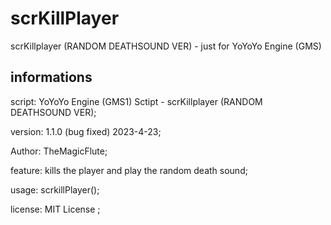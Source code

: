 # scrKillPlayer
scrKillplayer (RANDOM DEATHSOUND VER) - just for YoYoYo Engine (GMS)
## informations
script: YoYoYo Engine (GMS1) Sctipt - scrKillplayer (RANDOM DEATHSOUND VER);

version: 1.1.0 (bug fixed) 2023-4-23;

Author: TheMagicFlute;

feature: kills the player and play the random death sound;

usage: scrkillPlayer();

license: MIT License ;

